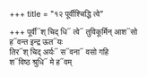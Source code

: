 +++
title = "१२ पूर्वीश्चिद्धि त्वे"

+++
पूर्वी᳓श् चिद् धि᳓ त्वे᳓ तुविकूर्मिन् आश᳓सो  
ह᳓वन्त इन्द्र ऊत᳓यः  
तिर᳓श् चिद् अर्यः᳓ स᳓वना᳓ वसो गहि  
श᳓विष्ठ श्रुधि᳓ मे ह᳓वम्